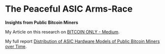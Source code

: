 # The Peaceful ASIC Arms-Race
**Insights from Public Bitcoin Miners**

My Article on this research on [BITCOIN ONLY - Medium](https://medium.com/bitcoin-only/the-peaceful-asic-arms-race-79dba2fc6468).

My full report [Distribution of ASIC Hardware Models of Public Bitcoin Miners over Time](https://github.com/samthemanbtc/The-Peaceful-ASIC-Arms-Race/blob/main/Distribution%20of%20ASIC%20Hardware%20Models%20of%20Public%20Bitcoin%20Miners%20over%20Time.pdf).
